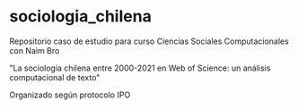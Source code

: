 # sociologia_chilena
Repositorio caso de estudio para curso Ciencias Sociales Computacionales con Naim Bro

"La sociología chilena entre 2000-2021 en Web of Science: un análisis computacional de texto"

Organizado según protocolo IPO
